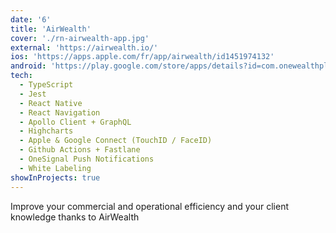 ```yaml
---
date: '6'
title: 'AirWealth'
cover: './rn-airwealth-app.jpg'
external: 'https://airwealth.io/'
ios: 'https://apps.apple.com/fr/app/airwealth/id1451974132'
android: 'https://play.google.com/store/apps/details?id=com.onewealthplace&hl=fr'
tech:
  - TypeScript
  - Jest
  - React Native
  - React Navigation
  - Apollo Client + GraphQL
  - Highcharts
  - Apple & Google Connect (TouchID / FaceID)
  - Github Actions + Fastlane
  - OneSignal Push Notifications
  - White Labeling
showInProjects: true
---
```


Improve your commercial and operational efficiency and your client knowledge thanks to AirWealth
